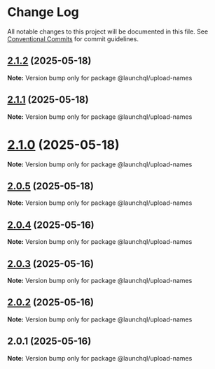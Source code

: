 # Change Log

All notable changes to this project will be documented in this file.
See [Conventional Commits](https://conventionalcommits.org) for commit guidelines.

## [2.1.2](https://github.com/launchql/launchql/compare/@launchql/upload-names@2.1.1...@launchql/upload-names@2.1.2) (2025-05-18)

**Note:** Version bump only for package @launchql/upload-names





## [2.1.1](https://github.com/launchql/launchql/compare/@launchql/upload-names@2.1.0...@launchql/upload-names@2.1.1) (2025-05-18)

**Note:** Version bump only for package @launchql/upload-names





# [2.1.0](https://github.com/launchql/launchql/compare/@launchql/upload-names@2.0.5...@launchql/upload-names@2.1.0) (2025-05-18)

**Note:** Version bump only for package @launchql/upload-names





## [2.0.5](https://github.com/launchql/launchql/compare/@launchql/upload-names@2.0.4...@launchql/upload-names@2.0.5) (2025-05-18)

**Note:** Version bump only for package @launchql/upload-names





## [2.0.4](https://github.com/launchql/launchql/compare/@launchql/upload-names@2.0.3...@launchql/upload-names@2.0.4) (2025-05-16)

**Note:** Version bump only for package @launchql/upload-names





## [2.0.3](https://github.com/launchql/launchql/compare/@launchql/upload-names@2.0.2...@launchql/upload-names@2.0.3) (2025-05-16)

**Note:** Version bump only for package @launchql/upload-names





## [2.0.2](https://github.com/launchql/launchql/compare/@launchql/upload-names@2.0.1...@launchql/upload-names@2.0.2) (2025-05-16)

**Note:** Version bump only for package @launchql/upload-names





## 2.0.1 (2025-05-16)

**Note:** Version bump only for package @launchql/upload-names
